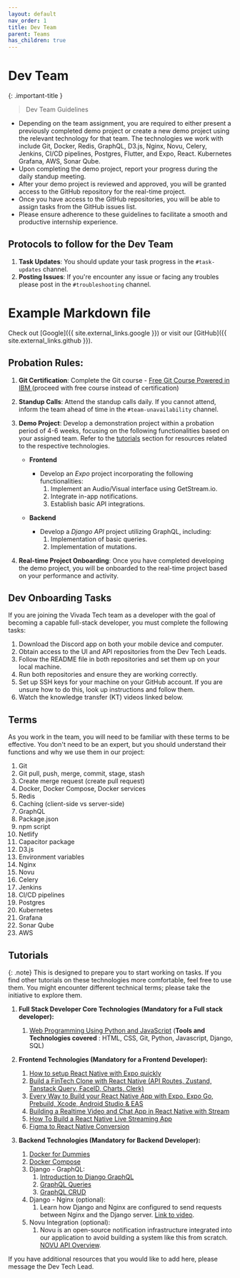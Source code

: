 ```yaml
---
layout: default
nav_order: 1
title: Dev Team
parent: Teams
has_children: true
---
```


# Dev Team

{: .important-title }
> Dev Team Guidelines
- Depending on the team assignment, you are required to either present a previously completed demo project or create a new demo project using the relevant technology for that team. The technologies we work with include Git, Docker, Redis, GraphQL, D3.js, Nginx, Novu, Celery, Jenkins, CI/CD pipelines, Postgres, Flutter, and Expo, React. Kubernetes Grafana, AWS, Sonar Qube.
- Upon completing the demo project, report your progress during the daily standup meeting.
- After your demo project is reviewed and approved, you will be granted access to the GitHub repository for the real-time project.
- Once you have access to the GitHub repositories, you will be able to assign tasks from the GitHub issues list.
- Please ensure adherence to these guidelines to facilitate a smooth and productive internship experience.

## Protocols to follow for the Dev Team

1. **Task Updates**: You should update your task progress in the `#task-updates` channel.
2. **Posting Issues**: If you're encounter any issue or facing any troubles please post in the `#troubleshooting` channel.

# Example Markdown file

Check out [Google]({{ site.external_links.google }}) or visit our [GitHub]({{ site.external_links.github }}).

## Probation Rules:

1. **Git Certification**: Complete the Git course  - <a href="https://www.edx.org/learn/github/ibm-git-and-github-basics" target="_blank">Free Git Course Powered in IBM </a> (proceed with free course instead of certification)

2. **Standup Calls**: Attend the standup calls daily. If you cannot attend, inform the team ahead of time in the `#team-unavailability` channel.

3. **Demo Project**: Develop a demonstration project within a probation period of 4-6 weeks, focusing on the following functionalities based on your assigned team. Refer to the [tutorials](#tutorials) section for resources related to the respective technologies.

    - **Frontend**

        - Develop an _Expo_ project incorporating the following functionalities:
            1. Implement an Audio/Visual interface using GetStream.io.
            2. Integrate in-app notifications.
            3. Establish basic API integrations.

    - **Backend**

        - Develop a _Django API_ project utilizing GraphQL, including:
            1. Implementation of basic queries.
            2. Implementation of mutations.

4. **Real-time Project Onboarding**: Once you have completed developing the demo project, you will be onboarded to the real-time project based on your performance and activity.

## Dev Onboarding Tasks

If you are joining the Vivada Tech team as a developer with the goal of becoming a capable full-stack developer, you must complete the following tasks:

1. Download the Discord app on both your mobile device and computer.
2. Obtain access to the UI and API repositories from the Dev Tech Leads.
3. Follow the README file in both repositories and set them up on your local machine.
4. Run both repositories and ensure they are working correctly.
5. Set up SSH keys for your machine on your GitHub account. If you are unsure how to do this, look up instructions and follow them.
6. Watch the knowledge transfer (KT) videos linked below.

## Terms

As you work in the team, you will need to be familiar with these terms to be effective. You don't need to be an expert, but you should understand their functions and why we use them in our project:

1. Git
2. Git pull, push, merge, commit, stage, stash
3. Create merge request (create pull request)
4. Docker, Docker Compose, Docker services
5. Redis
6. Caching (client-side vs server-side)
7. GraphQL
8. Package.json
9. npm script
10. Netlify
11. Capacitor package
12. D3.js
13. Environment variables
14. Nginx
15. Novu
16. Celery
17. Jenkins
18. CI/CD pipelines
19. Postgres
20. Kubernetes
21. Grafana
22. Sonar Qube
23. AWS

## Tutorials

{: .note}
This is designed to prepare you to start working on tasks. If you find other tutorials on these technologies more comfortable, feel free to use them. You might encounter different technical terms; please take the initiative to explore them.

1. **Full Stack Developer Core Technologies (Mandatory for a Full stack developer):**
    1. [Web Programming Using Python and JavaScript](https://www.edx.org/learn/web-development/harvard-university-cs50-s-web-programming-with-python-and-javascript) (**Tools and Technologies covered** : HTML, CSS, Git, Python, Javascript, Django, SQL)

2. **Frontend Technologies (Mandatory for a Frontend Developer):**
    1. [How to setup React Native with Expo quickly](https://youtu.be/y6DwGxe2E_k?si=AyqWLArOFD7aN-3S)
    2. [ Build a FinTech Clone with React Native (API Routes, Zustand, Tanstack Query, FaceID, Charts, Clerk) ](https://youtu.be/iDZBeIgcixk?si=A7KlrIUEdIezNJ2v)
    3. [ Every Way to Build your React Native App with Expo. Expo Go, Prebuild, Xcode, Android Studio & EAS ](https://youtu.be/cs-zgHjt5RQ?si=Bh9ZlI-YP7nWxGuI)
    4. [ Building a Realtime Video and Chat App in React Native with Stream ](https://www.youtube.com/live/tUjv8LppDc4?si=q5wVs1b86E5YLnIJ)
    5. [ How To Build a React Native Live Streaming App ](https://youtu.be/GYVZ4X2MtiI?si=ry3tt5Dvx41CPOss)
    6. [Figma to React Native Conversion](https://www.locofy.ai/convert/figma-to-react-native)

3. **Backend Technologies (Mandatory for Backend Developer):**
    1. [Docker for Dummies](https://youtu.be/pTFZFxd4hOI?si=O_RD3NzTj2me43VY)
    2. [Docker Compose](https://youtu.be/HG6yIjZapSA?si=ZiCIcPJPcrsCc1NI)
    3. Django - GraphQL:
        1. [Introduction to Django GraphQL](https://youtu.be/kP7wQoFXUSc?si=AUwrs_MVWUTfbQbi)
        2. [GraphQL Queries](https://youtu.be/unz3RgL9A-Y?si=TvXHUiCDlqqq7O-P)
        3. [GraphQL CRUD](https://youtu.be/3819x3b43Ok?si=WL7C65Teo-P2FifK)
    4. Django - Nginx (optional):
        1. Learn how Django and Nginx are configured to send requests between Nginx and the Django server. [Link to video](https://youtu.be/N2t7L_K5LXo?si=MlQyCpC3gghLhbzu).
    5. Novu Integration (optional):
        1. Novu is an open-source notification infrastructure integrated into our application to avoid building a system like this from scratch. [NOVU API Overview](https://docs.novu.co/api-reference/overview).

If you have additional resources that you would like to add here, please message the Dev Tech Lead.
